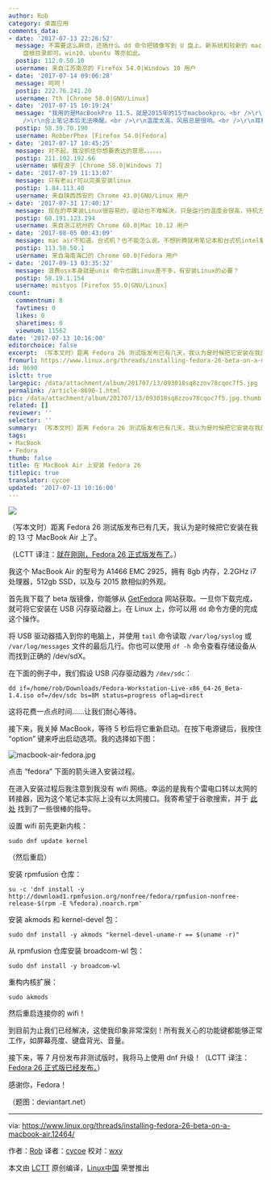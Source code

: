```yaml
---
author: Rob
category: 桌面应用
comments_data:
- date: '2017-07-13 22:26:52'
  message: 不需要这么麻烦，还搞什么 dd 命令把镜像写到 U 盘上。新系统和较新的 mac 硬件都符合 EFI 规范。只需要将 iso 文件解压到 U
    盘根目录即可。win10、ubuntu 等亦如此。
  postip: 112.0.50.10
  username: 来自江苏南京的 Firefox 54.0|Windows 10 用户
- date: '2017-07-14 09:06:28'
  message: 呵呵！
  postip: 222.76.241.20
  username: 7th [Chrome 58.0|GNU/Linux]
- date: '2017-07-15 10:19:24'
  message: "我用的是MacBookPro 11.5，就是2015年的15寸macbookpro。<br />\r\n<br />\r\n现在用下来还有很多问题：<br
    />\r\n合上笔记本后无法唤醒。<br />\r\n温度太高，风扇总是很响。<br />\r\n耳机孔有红光，无法关闭。<br />\r\n屏幕亮度无法调节"
  postip: 58.39.70.190
  username: RobberPhex [Firefox 54.0|Fedora]
- date: '2017-07-17 10:45:25'
  message: 对不起，我没抓住你想要表达的意思。。。。。。
  postip: 211.102.192.66
  username: 编程浪子 [Chrome 58.0|Windows 7]
- date: '2017-07-19 11:13:07'
  message: 只有老air可以完美安装linux
  postip: 1.84.113.40
  username: 来自陕西西安的 Chrome 43.0|GNU/Linux 用户
- date: '2017-07-31 17:40:17'
  message: 现在的苹果装Linux很容易的，驱动也不难解决，只是运行的温度会很高，待机方面就更没macOS节能了。感觉Linux更适合台式机。
  postip: 60.191.123.194
  username: 来自浙江杭州的 Chrome 60.0|Mac 10.12 用户
- date: '2017-08-05 00:43:09'
  message: mac air不知道。台式机？也不能怎么说。不想折腾就用笔记本和台式机intel集显的机器随便兼容。目前HP probook 集显很流畅愉快的使用，不过自己换过wifi无线网卡。
  postip: 113.58.50.1
  username: 来自海南海口的 Chrome 60.0|Fedora 用户
- date: '2017-09-13 03:35:32'
  message: 浪费osx本身就是unix 命令也跟Linux差不多，有安装Linux的必要？
  postip: 58.19.1.154
  username: mistyos [Firefox 55.0|GNU/Linux]
count:
  commentnum: 8
  favtimes: 0
  likes: 0
  sharetimes: 0
  viewnum: 11562
date: '2017-07-13 10:16:00'
editorchoice: false
excerpt: （写本文时）距离 Fedora 26 测试版发布已有几天，我认为是时候把它安装在我的 13 寸 MacBook Air 上了。
fromurl: https://www.linux.org/threads/installing-fedora-26-beta-on-a-macbook-air.12464/
id: 8690
islctt: true
largepic: /data/attachment/album/201707/13/093018sq8zzov78cqoc7f5.jpg
permalink: /article-8690-1.html
pic: /data/attachment/album/201707/13/093018sq8zzov78cqoc7f5.jpg.thumb.jpg
related: []
reviewer: ''
selector: ''
summary: （写本文时）距离 Fedora 26 测试版发布已有几天，我认为是时候把它安装在我的 13 寸 MacBook Air 上了。
tags:
- MacBook
- Fedora
thumb: false
title: 在 MacBook Air 上安装 Fedora 26
titlepic: true
translator: cycoe
updated: '2017-07-13 10:16:00'
---
```


![](/data/attachment/album/201707/13/093018sq8zzov78cqoc7f5.jpg)


（写本文时）距离 Fedora 26 测试版发布已有几天，我认为是时候把它安装在我的 13 寸 MacBook Air 上了。


（LCTT 译注：[就在刚刚，Fedora 26 正式版发布了](/article-8689-1.html)。）


我这个 MacBook Air 的型号为 A1466 EMC 2925，拥有 8gb 内存，2.2GHz i7 处理器，512gb SSD，以及与 2015 款相似的外观。


首先我下载了 beta 版镜像，你能够从 [GetFedora](https://getfedora.org/en/workstation/prerelease/) 网站获取。一旦你下载完成，就可将它安装在 USB 闪存驱动器上。在 Linux 上，你可以用 `dd` 命令方便的完成这个操作。


将 USB 驱动器插入到你的电脑上，并使用 `tail` 命令读取 `/var/log/syslog` 或 `/var/log/messages` 文件的最后几行。你也可以使用 `df -h` 命令查看存储设备从而找到正确的 /dev/sdX。


在下面的例子中，我们假设 USB 闪存驱动器为 `/dev/sdc`：



```
dd if=/home/rob/Downloads/Fedora-Workstation-Live-x86_64-26_Beta-1.4.iso of=/dev/sdc bs=8M status=progress oflag=direct

```

这将花费一点点时间……让我们耐心等待。


接下来，我关掉 MacBook，等待 5 秒后将它重新启动。在按下电源键后，我按住 “option” 键来呼出启动选项。我的选择如下图：


![macbook-air-fedora.jpg](/data/attachment/album/201707/13/093049rtvs3iiicl3b3vb9.jpg)


点击 “fedora” 下面的箭头进入安装过程。


在进入安装过程后我注意到我没有 wifi 网络。幸运的是我有个雷电口转以太网的转接器，因为这个笔记本实际上没有以太网接口。我寄希望于谷歌搜索，并于 [此处](https://gist.github.com/jamespamplin/7a803fd5be61d4f93e0c5dcdea3f99ee) 找到了一些很棒的指导。


设置 wifi 前先更新内核：



```
sudo dnf update kernel

```

（然后重启）


安装 rpmfusion 仓库：



```
su -c 'dnf install -y http://download1.rpmfusion.org/nonfree/fedora/rpmfusion-nonfree-release-$(rpm -E %fedora).noarch.rpm'

```

安装 akmods 和 kernel-devel 包：



```
sudo dnf install -y akmods "kernel-devel-uname-r == $(uname -r)"

```

从 rpmfusion 仓库安装 broadcom-wl 包：



```
sudo dnf install -y broadcom-wl

```

重构内核扩展：



```
sudo akmods

```

然后重启连接你的 wifi！


到目前为止我们已经解决，这使我印象非常深刻！所有我关心的功能键都能够正常工作，如屏幕亮度、键盘背光、音量。


接下来，等 7 月份发布非测试版时，我将马上使用 dnf 升级！（LCTT 译注：[Fedora 26 正式版已经发布。](/article-8689-1.html)）


感谢你，Fedora！


（题图：deviantart.net）




---


via: <https://www.linux.org/threads/installing-fedora-26-beta-on-a-macbook-air.12464/>


作者：[Rob](https://www.linux.org/members/rob.1/) 译者：[cycoe](https://github.com/cycoe) 校对：[wxy](https://github.com/wxy)


本文由 [LCTT](https://github.com/LCTT/TranslateProject) 原创编译，[Linux中国](https://linux.cn/) 荣誉推出